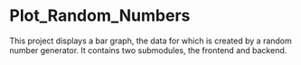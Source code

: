 # Plot_Random_Numbers

This project displays a bar graph, the data for which is created by a random number generator. 
It contains two submodules, the frontend and backend.
